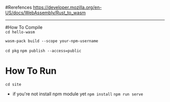 #Rerefences
https://developer.mozilla.org/en-US/docs/WebAssembly/Rust_to_wasm

<hr/>

#How To Compile <br/>
<code>cd hello-wasm</code>

<code>wasm-pack build --scope your-npm-username</code>

<code>cd pkg</code>
<code>npm publish --access=public</code>

# How To Run
<code>cd site</code>
* if you're not install npm module yet
<code>npm install</code>
<code>npm run serve</code>

